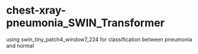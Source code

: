 # chest-xray-pneumonia_SWIN_Transformer
using swin_tiny_patch4_window7_224 for classification between pneumonia and normal
